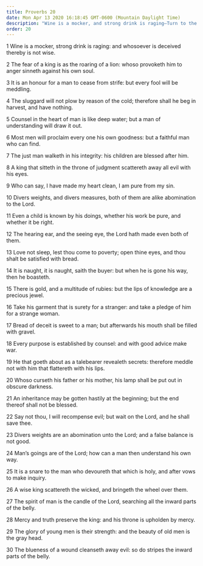 ```yaml
---
title: Proverbs 20
date: Mon Apr 13 2020 16:18:45 GMT-0600 (Mountain Daylight Time)
description: "Wine is a mocker, and strong drink is raging—Turn to the Lord, and He will save you."
order: 20
---
```


1 Wine is a mocker, strong drink is raging: and whosoever is deceived thereby is not wise.

2 The fear of a king is as the roaring of a lion: whoso provoketh him to anger sinneth against his own soul.

3 It is an honour for a man to cease from strife: but every fool will be meddling.

4 The sluggard will not plow by reason of the cold; therefore shall he beg in harvest, and have nothing.

5 Counsel in the heart of man is like deep water; but a man of understanding will draw it out.

6 Most men will proclaim every one his own goodness: but a faithful man who can find.

7 The just man walketh in his integrity: his children are blessed after him.

8 A king that sitteth in the throne of judgment scattereth away all evil with his eyes.

9 Who can say, I have made my heart clean, I am pure from my sin.

10 Divers weights, and divers measures, both of them are alike abomination to the Lord.

11 Even a child is known by his doings, whether his work be pure, and whether it be right.

12 The hearing ear, and the seeing eye, the Lord hath made even both of them.

13 Love not sleep, lest thou come to poverty; open thine eyes, and thou shalt be satisfied with bread.

14 It is naught, it is naught, saith the buyer: but when he is gone his way, then he boasteth.

15 There is gold, and a multitude of rubies: but the lips of knowledge are a precious jewel.

16 Take his garment that is surety for a stranger: and take a pledge of him for a strange woman.

17 Bread of deceit is sweet to a man; but afterwards his mouth shall be filled with gravel.

18 Every purpose is established by counsel: and with good advice make war.

19 He that goeth about as a talebearer revealeth secrets: therefore meddle not with him that flattereth with his lips.

20 Whoso curseth his father or his mother, his lamp shall be put out in obscure darkness.

21 An inheritance may be gotten hastily at the beginning; but the end thereof shall not be blessed.

22 Say not thou, I will recompense evil; but wait on the Lord, and he shall save thee.

23 Divers weights are an abomination unto the Lord; and a false balance is not good.

24 Man’s goings are of the Lord; how can a man then understand his own way.

25 It is a snare to the man who devoureth that which is holy, and after vows to make inquiry.

26 A wise king scattereth the wicked, and bringeth the wheel over them.

27 The spirit of man is the candle of the Lord, searching all the inward parts of the belly.

28 Mercy and truth preserve the king: and his throne is upholden by mercy.

29 The glory of young men is their strength: and the beauty of old men is the gray head.

30 The blueness of a wound cleanseth away evil: so do stripes the inward parts of the belly.
